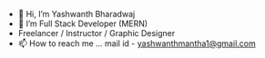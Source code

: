 - 👋 Hi, I’m Yashwanth Bharadwaj
- 👀 I’m  Full Stack Developer (MERN)
- Freelancer / Instructor / Graphic Designer
- 📫 How to reach me ...
mail id - yashwanthmantha1@gmail.com 

 
